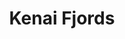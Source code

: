 ---
unit_code: "KEFJ"
unit_name: "Kenai Fjords NP"
unit_type: "National Park"
nps_region: "Alaska"
scalerank: 4
note: "null"
name: "Kenai Fjords"
featureclass: "National Park Service"
geojson: >-
  {"type":"Feature","properties":{},"geometry":{"type":"Polygon","coordinates":[[[-149.54654947916666,59.75174967447917],[-149.53006998697916,59.73828125],[-149.52266438802084,59.72794596354167],[-149.5267333984375,59.71756998697917],[-149.53751627604166,59.71647135416667],[-149.55098470052084,59.723225911458336],[-149.5732421875,59.73807779947917],[-149.58809407552084,59.74222819010417],[-149.63594563802084,59.74491373697917],[-149.60054524739584,59.766316731770836],[-149.594970703125,59.772216796875],[-149.60188802083334,59.78271484375],[-149.6182861328125,59.78458658854167],[-149.63675944010416,59.7838134765625],[-149.64957682291666,59.7864990234375],[-149.64497884114584,59.80192057291667],[-149.6719970703125,59.81705729166667],[-149.66666666666666,59.83056640625],[-149.6600341796875,59.8404541015625],[-149.64501953125,59.8739013671875],[-149.64217122395834,59.885498046875],[-149.65010579427084,59.91227213541667],[-149.6702880859375,59.9398193359375],[-149.69694010416666,59.959798177083336],[-149.7247314453125,59.96402994791667],[-149.74080403645834,59.94852701822917],[-149.73856608072916,59.890869140625],[-149.7489013671875,59.864705403645836],[-149.76595052083334,59.83964029947917],[-149.7769775390625,59.8353271484375],[-149.7998046875,59.841145833333336],[-149.8299560546875,59.856689453125],[-149.84700520833334,59.85831705729167],[-149.86808268229166,59.84794108072917],[-149.8551025390625,59.8431396484375],[-149.84110514322916,59.835205078125],[-149.79256184895834,59.79972330729167],[-149.76904296875,59.7864990234375],[-149.7503662109375,59.70463053385417],[-149.75264485677084,59.682861328125],[-149.74609375,59.66715494791667],[-149.75655110677084,59.66202799479167],[-149.7742919921875,59.66483561197917],[-149.78987630208334,59.6732177734375],[-149.80851236979166,59.68741861979167],[-149.81396484375,59.6929931640625],[-149.80615234375,59.71012369791667],[-149.8072509765625,59.71756998697917],[-149.82145182291666,59.7254638671875],[-149.85701497395834,59.73356119791667],[-149.871826171875,59.74149576822917],[-149.91158040364584,59.77396647135417],[-149.919921875,59.779052734375],[-149.9630126953125,59.7833251953125],[-150.0186767578125,59.79850260416667],[-150.03165690104166,59.79931640625],[-150.03857421875,59.7926025390625],[-150.0406494140625,59.775634765625],[-149.97794596354166,59.75174967447917],[-149.97269694010416,59.74637858072917],[-149.96085611979166,59.7275390625],[-149.95198567708334,59.72306315104167],[-149.9273681640625,59.72111002604167],[-149.91650390625,59.71756998697917],[-149.95743815104166,59.6697998046875],[-150.00264485677084,59.64200846354167],[-150.0126953125,59.62821451822917],[-150.03116861979166,59.6370849609375],[-150.0423583984375,59.64945475260417],[-150.06050618489584,59.6766357421875],[-150.07466634114584,59.685546875],[-150.09773763020834,59.69559733072917],[-150.1192626953125,59.7003173828125],[-150.1287841796875,59.69340006510417],[-150.12064615885416,59.68094889322917],[-150.10469563802084,59.67215983072917],[-150.09309895833334,59.66202799479167],[-150.09834798177084,59.6456298828125],[-150.10693359375,59.62980143229167],[-150.1070556640625,59.61490885416667],[-150.1002197265625,59.60270182291667],[-150.08780924479166,59.5947265625],[-150.1102294921875,59.57999674479167],[-150.1226806640625,59.57499186197917],[-150.13557942708334,59.572998046875],[-150.15018717447916,59.57633463541667],[-150.16748046875,59.59134928385417],[-150.17716471354166,59.5947265625],[-150.1983642578125,59.58695475260417],[-150.199462890625,59.56888834635417],[-150.18941243489584,59.548095703125],[-150.17716471354166,59.53202311197917],[-150.23681640625,59.5338134765625],[-150.25675455729166,59.526123046875],[-150.24544270833334,59.49784342447917],[-150.27970377604166,59.496419270833336],[-150.291259765625,59.49283854166667],[-150.326171875,59.4759521484375],[-150.34798177083334,59.469970703125],[-150.369873046875,59.469482421875],[-150.38944498697916,59.4774169921875],[-150.38224283854166,59.47928873697917],[-150.36983235677084,59.48392740885417],[-150.36149088541666,59.48486328125],[-150.37581380208334,59.49515787760417],[-150.38321940104166,59.49784342447917],[-150.36979166666666,59.50199381510417],[-150.355712890625,59.504475911458336],[-150.34330240885416,59.50882975260417],[-150.3348388671875,59.51835123697917],[-150.34989420572916,59.51871744791667],[-150.35746256510416,59.52567545572917],[-150.35884602864584,59.535888671875],[-150.35530598958334,59.5462646484375],[-150.34476725260416,59.5555419921875],[-150.31534830729166,59.56388346354167],[-150.303466796875,59.569905598958336],[-150.294677734375,59.58231608072917],[-150.294677734375,59.59208170572917],[-150.29581705729166,59.60107421875],[-150.29044596354166,59.61112467447917],[-150.27010091145834,59.62687174479167],[-150.266357421875,59.6358642578125],[-150.27335611979166,59.64933268229167],[-150.25069173177084,59.667724609375],[-150.22904459635416,59.69547526041667],[-150.22432454427084,59.71537272135417],[-150.25227864583334,59.71012369791667],[-150.27880859375,59.69205729166667],[-150.3543701171875,59.602294921875],[-150.37955729166666,59.5875244140625],[-150.3931884765625,59.57670084635417],[-150.42423502604166,59.53202311197917],[-150.46516927083334,59.49442545572917],[-150.46927897135416,59.47819010416667],[-150.47945149739584,59.46732584635417],[-150.49275716145834,59.465779622395836],[-150.50614420572916,59.4774169921875],[-150.50154622395834,59.4942626953125],[-150.54195149739584,59.51529947916667],[-150.55330403645834,59.5357666015625],[-150.54508463541666,59.5504150390625],[-150.50590006510416,59.58182779947917],[-150.49247233072916,59.60087076822917],[-150.53006998697916,59.60184733072917],[-150.61665852864584,59.56437174479167],[-150.656982421875,59.552490234375],[-150.656982421875,59.5462646484375],[-150.63749186197916,59.54117838541667],[-150.61429850260416,59.528767903645836],[-150.59354654947916,59.51298014322917],[-150.58121744791666,59.49784342447917],[-150.58052571614584,59.48197428385417],[-150.59354654947916,59.47416178385417],[-150.63651529947916,59.463134765625],[-150.63651529947916,59.45694986979167],[-150.61433919270834,59.450439453125],[-150.60469563802084,59.44498697916667],[-150.60929361979166,59.43863932291667],[-150.62967936197916,59.42960611979167],[-150.65303548177084,59.42386881510417],[-150.72867838541666,59.42215983072917],[-150.73392740885416,59.414794921875],[-150.74263509114584,59.3985595703125],[-150.75459798177084,59.38236490885417],[-150.76993815104166,59.375],[-150.78824869791666,59.3714599609375],[-150.78914388020834,59.37101236979167],[-150.78515625,59.379150390625],[-150.76102701822916,59.41776529947917],[-150.78031412760416,59.43229166666667],[-150.83646647135416,59.43229166666667],[-150.90596516927084,59.43229166666667],[-150.97831217447916,59.43229166666667],[-150.97831217447916,59.47574869791667],[-150.92142740885416,59.47574869791667],[-150.86238606770834,59.47574869791667],[-150.86238606770834,59.50467936197917],[-150.83341471354166,59.50467936197917],[-150.83341471354166,59.5771484375],[-150.80448404947916,59.5771484375],[-150.80928548177084,59.63505045572917],[-150.72237141927084,59.63505045572917],[-150.72237141927084,59.67850748697917],[-150.6644287109375,59.67850748697917],[-150.6644287109375,59.69303385416667],[-150.5841064453125,59.69303385416667],[-150.48368326822916,59.69303385416667],[-150.35054524739584,59.69303385416667],[-150.34326171875,59.7423095703125],[-150.3349609375,59.798828125],[-150.326416015625,59.85721842447917],[-150.24674479166666,59.894775390625],[-150.15738932291666,59.93693033854167],[-150.0704345703125,59.97794596354167],[-150.1158447265625,60.04728190104167],[-150.15254720052084,60.103474934895836],[-150.06083170572916,60.1240234375],[-149.9425048828125,60.150472005208336],[-149.84903971354166,60.17138671875],[-149.78556315104166,60.18558756510417],[-149.7904052734375,60.25797526041667],[-149.80489095052084,60.28214518229167],[-149.78072102864584,60.30631510416667],[-149.69380696614584,60.28214518229167],[-149.66483561197916,60.2435302734375],[-149.6165771484375,60.209716796875],[-149.59724934895834,60.209716796875],[-149.57792154947916,60.180745442708336],[-149.53446451822916,60.1759033203125],[-149.53316243489584,60.10819498697917],[-149.53218587239584,60.05936686197917],[-149.5306396484375,59.97941080729167],[-149.52970377604166,59.930257161458336],[-149.5545654296875,59.91349283854167],[-149.56363932291666,59.909423828125],[-149.5767822265625,59.8975830078125],[-149.6060791015625,59.84549967447917],[-149.62508138020834,59.83365885416667],[-149.62784830729166,59.828328450520836],[-149.620361328125,59.81656901041667],[-149.60847981770834,59.80485026041667],[-149.59806315104166,59.799560546875],[-149.586181640625,59.78934733072917],[-149.5806884765625,59.7864990234375],[-149.57120768229166,59.78507486979167],[-149.53971354166666,59.7864990234375],[-149.54646809895834,59.774739583333336],[-149.548828125,59.76611328125],[-149.54833984375,59.75895182291667],[-149.54654947916666,59.75174967447917]]]}}
number: 56
title: "Kenai Fjords"
---